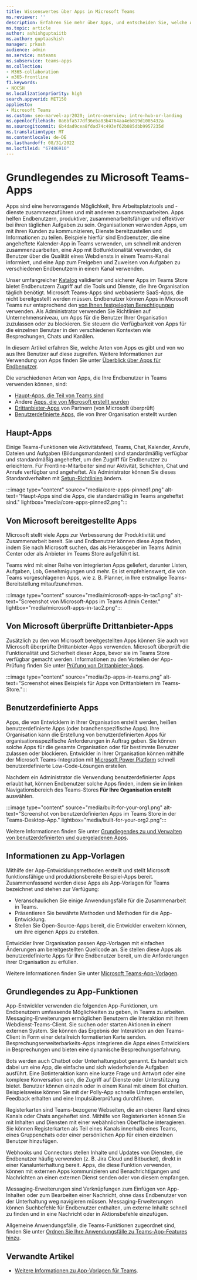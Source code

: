 ```yaml
---
title: Wissenswertes über Apps in Microsoft Teams
ms.reviewer: ''
description: Erfahren Sie mehr über Apps, und entscheiden Sie, welche Apps in Teams basierend auf dem Profil und den Geschäftsanforderungen Ihrer Organisation zugelassen werden sollen.
ms.topic: article
author: ashishguptaiitb
ms.author: guptaashish
manager: prkosh
audience: admin
ms.service: msteams
ms.subservice: teams-apps
ms.collection:
- M365-collaboration
- m365-frontline
f1.keywords:
- NOCSH
ms.localizationpriority: high
search.appverid: MET150
appliesto:
- Microsoft Teams
ms.custom: seo-marvel-apr2020; intro-overview; intro-hub-or-landing
ms.openlocfilehash: 0a6bfa577df36eba83b4764aa4eb819d1085432a
ms.sourcegitcommit: 6b4dad9cea8fdad74c493ef62b085dbb9957235d
ms.translationtype: MT
ms.contentlocale: de-DE
ms.lasthandoff: 08/31/2022
ms.locfileid: "67486910"
---
```

# <a name="understand-microsoft-teams-apps"></a>Grundlegendes zu Microsoft Teams-Apps

Apps sind eine hervorragende Möglichkeit, Ihre Arbeitsplatztools und -dienste zusammenzuführen und mit anderen zusammenzuarbeiten. Apps helfen Endbenutzern, produktiver, zusammenarbeitsfähiger und effektiver bei ihren täglichen Aufgaben zu sein. Organisationen verwenden Apps, um mit ihren Kunden zu kommunizieren, Dienste bereitzustellen und Informationen zu teilen. Beispiele hierfür sind Endbenutzer, die eine angeheftete Kalender-App in Teams verwenden, um schnell mit anderen zusammenzuarbeiten, eine App mit Botfunktionalität verwenden, die Benutzer über die Qualität eines Webdiensts in einem Teams-Kanal informiert, und eine App zum Freigeben und Zuweisen von Aufgaben zu verschiedenen Endbenutzern in einem Kanal verwenden.

Unser umfangreicher [Katalog](https://appsource.microsoft.com/en-US/marketplace/apps?product=office%3Bteams&page=1) validierter und sicherer Apps im Teams Store bietet Endbenutzern Zugriff auf die Tools und Dienste, die Ihre Organisation täglich benötigt. Microsoft Teams-Apps sind webbasierte SaaS-Apps, die nicht bereitgestellt werden müssen. Endbenutzer können Apps in Microsoft Teams nur entsprechend den [von Ihnen festgelegten Berechtigungen](app-policies.md) verwenden. Als Administrator verwenden Sie Richtlinien auf Unternehmensniveau, um Apps für die Benutzer Ihrer Organisation zuzulassen oder zu blockieren. Sie steuern die Verfügbarkeit von Apps für die einzelnen Benutzer in den verschiedenen Kontexten wie Besprechungen, Chats und Kanälen.

In diesem Artikel erfahren Sie, welche Arten von Apps es gibt und von wo aus Ihre Benutzer auf diese zugreifen. Weitere Informationen zur Verwendung von Apps finden Sie unter [Überblick über Apps für Endbenutzer](https://support.office.com/article/overview-of-apps-in-teams-747492ee-7cdd-4115-a993-8c7e7f98a3d0).

Die verschiedenen Arten von Apps, die Ihre Endbenutzer in Teams verwenden können, sind:

* [Haupt-Apps, die Teil von Teams sind](#core-apps)
* Andere [Apps, die von Microsoft erstellt wurden](#microsoft-provided-apps)
* [Drittanbieter-Apps](#third-party-apps-validated-by-microsoft) von Partnern (von Microsoft überprüft)
* [Benutzerdefinierte Apps](#custom-apps), die von Ihrer Organisation erstellt wurden

## <a name="core-apps"></a>Haupt-Apps

Einige Teams-Funktionen wie Aktivitätsfeed, Teams, Chat, Kalender, Anrufe, Dateien und Aufgaben (Bildungsmandanten) sind standardmäßig verfügbar und standardmäßig angeheftet, um den Zugriff für Endbenutzer zu erleichtern. Für Frontline-Mitarbeiter sind nur Aktivität, Schichten, Chat und Anrufe verfügbar und angeheftet. Als Administrator können Sie dieses Standardverhalten mit [Setup-Richtlinien](/microsoftteams/teams-app-setup-policies) ändern.

:::image type="content" source="media/core-apps-pinned1.png" alt-text="Haupt-Apps sind die Apps, die standardmäßig in Teams angeheftet sind." lightbox="media/core-apps-pinned2.png":::

## <a name="microsoft-provided-apps"></a>Von Microsoft bereitgestellte Apps

Microsoft stellt viele Apps zur Verbesserung der Produktivität und Zusammenarbeit bereit. Sie und Endbenutzer können diese Apps finden, indem Sie nach Microsoft suchen, das als Herausgeber im Teams Admin Center oder als Anbieter im Teams Store aufgeführt ist.

Teams wird mit einer Reihe von integrierten Apps geliefert, darunter Listen, Aufgaben, Lob, Genehmigungen und mehr. Es ist empfehlenswert, die von Teams vorgeschlagenen Apps, wie z. B. Planner, in Ihre erstmalige Teams-Bereitstellung mitaufzunehmen.

:::image type="content" source="media/microsoft-apps-in-tac1.png" alt-text="Screenshot von Microsoft-Apps im Teams Admin Center." lightbox="media/microsoft-apps-in-tac2.png":::

## <a name="third-party-apps-validated-by-microsoft"></a>Von Microsoft überprüfte Drittanbieter-Apps

Zusätzlich zu den von Microsoft bereitgestellten Apps können Sie auch von Microsoft überprüfte Drittanbieter-Apps verwenden. Microsoft überprüft die Funktionalität und Sicherheit dieser Apps, bevor sie im Teams Store verfügbar gemacht werden. Informationen zu den Vorteilen der App-Prüfung finden Sie unter [Prüfung von Drittanbieter-Apps](overview-of-app-validation.md).

:::image type="content" source="media/3p-apps-in-teams.png" alt-text="Screenshot eines Beispiels für Apps von Drittanbietern im Teams-Store.":::

## <a name="custom-apps"></a>Benutzerdefinierte Apps

Apps, die von Entwicklern in Ihrer Organisation erstellt werden, heißen benutzerdefinierte Apps (oder branchenspezifische Apps). Ihre Organisation kann die Erstellung von benutzerdefinierten Apps für organisationsspezifische Anforderungen in Auftrag geben. Sie können solche Apps für die gesamte Organisation oder für bestimmte Benutzer zulassen oder blockieren. Entwickler in Ihrer Organisation können mithilfe der Microsoft Teams-Integration mit [Microsoft Power Platform](/microsoftteams/platform/samples/teams-low-code-solutions) schnell benutzerdefinierte Low-Code-Lösungen erstellen.

Nachdem ein Administrator die Verwendung benutzerdefinierter Apps erlaubt hat, können Endbenutzer solche Apps finden, indem sie im linken Navigationsbereich des Teams-Stores **Für Ihre Organisation erstellt** auswählen.

:::image type="content" source="media/built-for-your-org1.png" alt-text="Screenshot von benutzerdefinierten Apps im Teams Store in der Teams-Desktop-App." lightbox="media/built-for-your-org2.png":::

Weitere Informationen finden Sie unter [Grundlegendes zu und Verwalten von benutzerdefinierten und quergeladenen Apps](custom-app-overview.md).

## <a name="about-app-templates"></a>Informationen zu App-Vorlagen

Mithilfe der App-Entwicklungsmethoden erstellt und stellt Microsoft funktionsfähige und produktionsbereite Beispiel-Apps bereit. Zusammenfassend werden diese Apps als App-Vorlagen für Teams bezeichnet und stehen zur Verfügung:

* Veranschaulichen Sie einige Anwendungsfälle für die Zusammenarbeit in Teams.
* Präsentieren Sie bewährte Methoden und Methoden für die App-Entwicklung.
* Stellen Sie Open-Source-Apps bereit, die Entwickler erweitern können, um ihre eigenen Apps zu erstellen.

Entwickler Ihrer Organisation passen App-Vorlagen mit einfachen Änderungen am bereitgestellten Quellcode an. Sie stellen diese Apps als benutzerdefinierte Apps für Ihre Endbenutzer bereit, um die Anforderungen ihrer Organisation zu erfüllen.

Weitere Informationen finden Sie unter [Microsoft Teams-App-Vorlagen](https://adoption.microsoft.com/microsoft-teams/app-templates/).

## <a name="understand-app-capabilities"></a>Grundlegendes zu App-Funktionen

App-Entwickler verwenden die folgenden App-Funktionen, um Endbenutzern umfassende Möglichkeiten zu geben, in Teams zu arbeiten. Messaging-Erweiterungen ermöglichen Benutzern die Interaktion mit Ihrem Webdienst-Teams-Client. Sie suchen oder starten Aktionen in einem externen System. Sie können das Ergebnis der Interaktion an den Teams-Client in Form einer detailreich formatierten Karte senden. Besprechungserweiterbarkeits-Apps integrieren die Apps eines Entwicklers in Besprechungen und bieten eine dynamische Besprechungserfahrung.

Bots werden auch Chatbot oder Unterhaltungsbot genannt. Es handelt sich dabei um eine App, die einfache und sich wiederholende Aufgaben ausführt. Eine Botinteraktion kann eine kurze Frage und Antwort oder eine komplexe Konversation sein, die Zugriff auf Dienste oder Unterstützung bietet. Benutzer können einzeln oder in einem Kanal mit einem Bot chatten. Beispielsweise können Sie mit der Polly-App schnelle Umfragen erstellen, Feedback erhalten und eine Impulsüberprüfung durchführen.

Registerkarten sind Teams-bezogene Webseiten, die am oberen Rand eines Kanals oder Chats angeheftet sind. Mithilfe von Registerkarten können Sie mit Inhalten und Diensten mit einer webähnlichen Oberfläche interagieren. Sie können Registerkarten als Teil eines Kanals innerhalb eines Teams, eines Gruppenchats oder einer persönlichen App für einen einzelnen Benutzer hinzufügen.

Webhooks und Connectors stellen Inhalte und Updates von Diensten, die Endbenutzer häufig verwenden (z. B. Jira Cloud und Bitbucket), direkt in einer Kanalunterhaltung bereit. Apps, die diese Funktion verwenden, können mit externen Apps kommunizieren und Benachrichtigungen und Nachrichten an einen externen Dienst senden oder von diesem empfangen.

Messaging-Erweiterungen sind Verknüpfungen zum Einfügen von App-Inhalten oder zum Bearbeiten einer Nachricht, ohne dass Endbenutzer von der Unterhaltung weg navigieren müssen. Messaging-Erweiterungen können Suchbefehle für Endbenutzer enthalten, um externe Inhalte schnell zu finden und in eine Nachricht oder in Aktionsbefehle einzufügen.

Allgemeine Anwendungsfälle, die Teams-Funktionen zugeordnet sind, finden Sie unter [Ordnen Sie Ihre Anwendungsfälle zu Teams-App-Features hinzu](/microsoftteams/platform/concepts/design/map-use-cases).

<!--- TBD: Admins do many considerations and decisions around app adoption and app governance. These are to be covered in a separate article. Commenting the below content for now as part of this article revamp.

## Apps deployment decisions

Teams provides a great out-of-the-box collaboration experience for your organization, and most organizations find that the default settings work for them. This article helps you decide whether to change any of the default settings, based on your organization's profile and business requirements, then it walks you through each change. We've split the settings into two groups, starting with the core set of [changes you're more likely to make](#core-deployment-decisions). The second group includes the [additional settings](#additional-deployment-decisions) you may want to configure, based on your organization's needs.

## Core deployment decisions

These are the apps settings that most organizations want to change (if the Teams default settings don't work for them).

### App availability settings

Teams provides many apps published by Microsoft and by third parties to engage users, support productivity, and integrate commonly used business services into Teams.
Get apps from the Teams Store. By default, all apps, including custom apps that you've submitted via the [Teams Store approval process](/microsoftteams/platform/publishing/apps-publish#microsoft-teams-app-approval-process), are turned on for all users. For example, users can use the Planner app to build and manage team tasks in Teams.

By default, all Microsoft-provided, third-party, and custom apps are available, and you can turn individual apps on or off. There are org-wide settings that let you turn all third-party and/or custom apps on or off for your entire organization.

| Ask yourself | Action |
|--------------|--------|
|Will you change the default Teams apps settings? | For more information about policies and settings that you can use to manage apps in your organization, see [Admin settings for apps in Microsoft Teams](admin-settings.md).|

### App permissions and other considerations

Apps are consented to by users and managed by the admin or IT pro through policies. However, app permissions and risk profile are defined in the app itself.

| Ask yourself | Action |
|--------------|--------|
|<br>Which apps do I want to allow access to? Which ones do I not want to allow access to?  | <ul><li>See [Microsoft Teams apps permissions and considerations](app-permissions.md) for a list of things you should consider when allowing access to an app, bot, tab, or connector.</li><li>See [Manage your apps in the Microsoft Teams admin center](manage-apps.md) for information about making an app available to users in your organization.</li></ul>|

--->

<!--- TBD: Rewrite this to talk about bots and tabs as a capability of apps. Admins do not govern bots, tabs, etc. Admins only govern apps that contain capabilities such as connectors, bots, etc. This writeup gives an impression that admins manage apps + bots + tabs + connectors, etc.

### Bots for private chats and channels

Bots are automated programs that respond to queries or give updates and notifications about details users find interesting or want to stay informed about. Bots allow users to interact with cloud services such as task management, scheduling, and polling in a Teams chat. Teams supports bots in private chats and channels. Administrators can control whether the use of bots is allowed in a Microsoft 365 or Office 365 organization.

| Ask yourself | Action |
|--------------|--------|
|Do I want to allow custom bots in my organization?|For more information about adding bots, see [Add bots for private chats and channels in Microsoft Teams](/microsoftteams/platform/bots/what-are-bots). For information about turning custom bots on or off, see [Admin settings for apps in Microsoft Teams](admin-settings.md).|

### Built-in and custom tabs

Owners and team members can add tabs to a channel, private chat, and group chat to help integrate their cloud services. Add tabs to help users access and manage the data they need or use the most. In channels, the Conversations and Files tabs are created by default. In every private chat, the Conversations, Files, Organization, and Activity tabs are created by default. In addition to these built-in tabs, you can design and add custom tabs. To learn about turning Teams apps on or off for your organization, read [Admin settings for apps in Teams](admin-settings.md).

| Ask yourself | Action |
|--------------|--------|
|Do I want to allow custom tabs in my organization?|For more information, see [Use built-in and custom tabs in Teams](/microsoftteams/platform/tabs/what-are-tabs).|

### Custom connectors

Connectors keep your team current by delivering content and updates from services you frequently use directly into a channel. With connectors, your Teams users can receive updates from popular services such as Trello, Wunderlist, GitHub, and Azure DevOps Services in their Teams chats.

| Ask yourself | Action |
|--------------|--------|
|Do I want to allow users to create custom connectors?|For more information, see [Use custom connectors in Teams](office-365-custom-connectors.md).|

--->

<!--- TBD: Activity reports is not part of app overview. Commenting for now. To be reused in a different article later.

### Activity reports

You can use activity reports to see how users in your organization are using Teams. For example, if some don't use Teams yet, they might not know how to get started or understand how they can use Teams to be more productive and collaborative. Your organization can use the activity reports to decide where to prioritize training and communication efforts. To view activity reports, you must be a global admin in Microsoft 365 or Office 365, Teams service admin, or Skype for Business admin.

| Ask yourself | Action |
|--------------|--------|
| Who needs to see the activity reports, and do they have the correct permissions to view them? |<ul><li>If you don't want to assign an admin role to a user, you can [assign the Reports reader role](teams-activity-reports.md#reports-reader-role).</li><li>See [Roles and permissions](/azure/active-directory/users-groups-roles/directory-assign-admin-roles) and [View and assign roles](/azure/active-directory/users-groups-roles/directory-manage-roles-portal) for information about assigning admin roles in Azure Active Directory.</li></ul> |

--->

## <a name="related-articles"></a>Verwandte Artikel

* [Weitere Informationen zu App-Vorlagen für Teams](/microsoftteams/platform/samples/app-templates).
